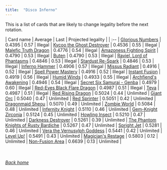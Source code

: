 ```yaml
---
title:  "Disco Inferno"
---
```


This is a list of cards that are likely to change legality before the next rotation.

| Card name | Average | Last | Projected legality |
| :-- |
[Glorious Numbers](https://db.ygoprodeck.com/card/?search=Glorious%20Numbers) | 0.4395 | 0.57 | Illegal |
[Kycoo the Ghost Destroyer](https://db.ygoprodeck.com/card/?search=Kycoo%20the%20Ghost%20Destroyer) | 0.4536 | 0.55 | Illegal |
[Malefic Truth Dragon](https://db.ygoprodeck.com/card/?search=Malefic%20Truth%20Dragon) | 0.4776 | 0.54 | Illegal |
[Amazoness Fighting Spirit](https://db.ygoprodeck.com/card/?search=Amazoness%20Fighting%20Spirit) | 0.4790 | 0.53 | Illegal |
[Buten](https://db.ygoprodeck.com/card/?search=Buten) | 0.4790 | 0.53 | Illegal |
[Raviel, Lord of Phantasms](https://db.ygoprodeck.com/card/?search=Raviel,%20Lord%20of%20Phantasms) | 0.4846 | 0.53 | Illegal |
[Stardust Re-Spark](https://db.ygoprodeck.com/card/?search=Stardust%20Re-Spark) | 0.4846 | 0.53 | Illegal |
[Inferno Hammer](https://db.ygoprodeck.com/card/?search=Inferno%20Hammer) | 0.4906 | 0.57 | Illegal |
[Missus Radiant](https://db.ygoprodeck.com/card/?search=Missus%20Radiant) | 0.4916 | 0.52 | Illegal |
[Spell Power Mastery](https://db.ygoprodeck.com/card/?search=Spell%20Power%20Mastery) | 0.4916 | 0.52 | Illegal |
[Instant Fusion](https://db.ygoprodeck.com/card/?search=Instant%20Fusion) | 0.4919 | 0.56 | Illegal |
[Humid Winds](https://db.ygoprodeck.com/card/?search=Humid%20Winds) | 0.4933 | 0.55 | Illegal |
[Archfiend's Awakening](https://db.ygoprodeck.com/card/?search=Archfiend's%20Awakening) | 0.4946 | 0.54 | Illegal |
[Secret Six Samurai - Genba](https://db.ygoprodeck.com/card/?search=Secret%20Six%20Samurai%20-%20Genba) | 0.4979 | 0.60 | Illegal |
[Red-Eyes Black Flare Dragon](https://db.ygoprodeck.com/card/?search=Red-Eyes%20Black%20Flare%20Dragon) | 0.4987 | 0.51 | Illegal |
[Teva](https://db.ygoprodeck.com/card/?search=Teva) | 0.4987 | 0.51 | Illegal |
[Red Rising Dragon](https://db.ygoprodeck.com/card/?search=Red%20Rising%20Dragon) | 0.5024 | 0.44 | Unlimited |
[Giant Orc](https://db.ygoprodeck.com/card/?search=Giant%20Orc) | 0.5040 | 0.47 | Unlimited |
[Red Sprinter](https://db.ygoprodeck.com/card/?search=Red%20Sprinter) | 0.5051 | 0.42 | Unlimited |
[Dragonmaid Sheou](https://db.ygoprodeck.com/card/?search=Dragonmaid%20Sheou) | 0.5070 | 0.49 | Unlimited |
[Zombie World](https://db.ygoprodeck.com/card/?search=Zombie%20World) | 0.5084 | 0.48 | Unlimited |
[Infernity Knight](https://db.ygoprodeck.com/card/?search=Infernity%20Knight) | 0.5110 | 0.46 | Unlimited |
[Gem-Knight Zirconia](https://db.ygoprodeck.com/card/?search=Gem-Knight%20Zirconia) | 0.5124 | 0.45 | Unlimited |
[Howling Insect](https://db.ygoprodeck.com/card/?search=Howling%20Insect) | 0.5210 | 0.47 | Unlimited |
[Darkness Destroyer](https://db.ygoprodeck.com/card/?search=Darkness%20Destroyer) | 0.5261 | 0.39 | Unlimited |
[The Phantom Knights of Rusty Bardiche](https://db.ygoprodeck.com/card/?search=The%20Phantom%20Knights%20of%20Rusty%20Bardiche) | 0.5267 | 0.47 | Unlimited |
[Spright Jet](https://db.ygoprodeck.com/card/?search=Spright%20Jet) | 0.5281 | 0.46 | Unlimited |
[Vera the Vernusylph Goddess](https://db.ygoprodeck.com/card/?search=Vera%20the%20Vernusylph%20Goddess) | 0.5441 | 0.42 | Unlimited |
[Level Up!](https://db.ygoprodeck.com/card/?search=Level%20Up!) | 0.5491 | 0.43 | Unlimited |
[Magician's Restage](https://db.ygoprodeck.com/card/?search=Magician's%20Restage) | 0.5803 | 0.12 | Unlimited |
[Non-Fusion Area](https://db.ygoprodeck.com/card/?search=Non-Fusion%20Area) | 0.6639 | 0.13 | Unlimited |

<br>

###### [Back home](index)
